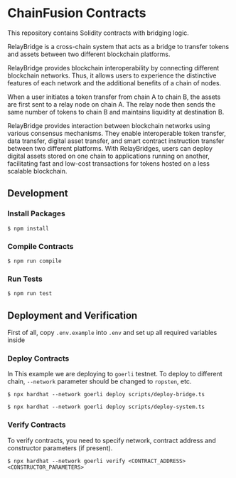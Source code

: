 # ChainFusion Contracts

This repository contains Solidity contracts with bridging logic.

RelayBridge is a cross-chain system that acts as a bridge to transfer tokens and assets between two different blockchain platforms.

RelayBridge provides blockchain interoperability by connecting different blockchain networks. Thus, it allows users to experience the distinctive features of each network and the additional benefits of a chain of nodes.

When a user initiates a token transfer from chain A to chain B, the assets are first sent to a relay node on chain A. The relay node then sends the same number of tokens to chain B and maintains liquidity at destination B.

RelayBridge provides interaction between blockchain networks using various consensus mechanisms. They enable interoperable token transfer, data transfer, digital asset transfer, and smart contract instruction transfer between two different platforms. With RelayBridges, users can deploy digital assets stored on one chain to applications running on another, facilitating fast and low-cost transactions for tokens hosted on a less scalable blockchain.

## Development

### Install Packages

```
$ npm install
```

### Compile Contracts

```
$ npm run compile
```

### Run Tests

```
$ npm run test
```

## Deployment and Verification

First of all, copy `.env.example` into `.env` and set up all required variables inside

### Deploy Contracts

In This example we are deploying to `goerli` testnet. To deploy to different chain, `--network` parameter should be changed to `ropsten`, etc.
```
$ npx hardhat --network goerli deploy scripts/deploy-bridge.ts
```
```
$ npx hardhat --network goerli deploy scripts/deploy-system.ts
```

### Verify Contracts

To verify contracts, you need to specify network, contract address and constructor parameters (if present).

```
$ npx hardhat --network goerli verify <CONTRACT_ADDRESS> <CONSTRUCTOR_PARAMETERS>
```
